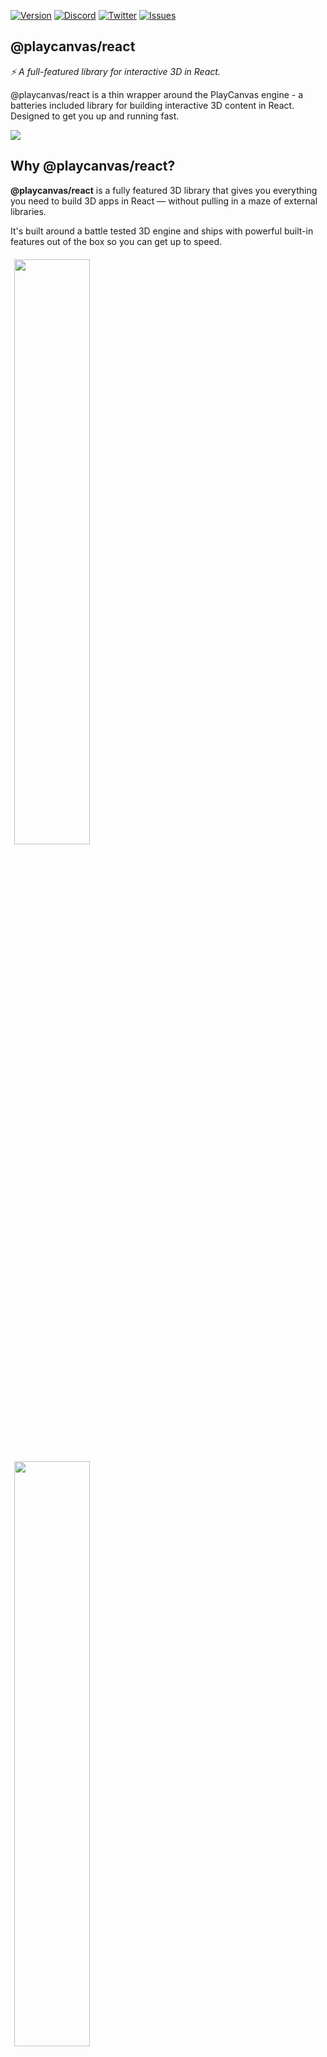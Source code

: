 [![Version](https://img.shields.io/npm/v/@playcanvas/react?style=flat&colorA=333333&colorB=444444)](https://www.npmjs.com/package/@playcanvas/react)
[![Discord](https://img.shields.io/discord/740090768164651008?style=flat&colorA=333333&colorB=444444&label=discord&logo=discord&logoColor=ffffff)](https://discord.com/channels/408617316415307776/408617316415307778)
[![Twitter](https://img.shields.io/twitter/follow/playcanvas?label=%40playcanvas&style=flat&colorA=333333&colorB=333333&logo=x&logoColor=ffffff)](https://x.com/playcanvas)
[![Issues](https://img.shields.io/github/issues/playcanvas/react?style=flat&colorA=333333&colorB=444444)](https://github.com/playcanvas/react)

## @playcanvas/react
_⚡ A full-featured library for interactive 3D in React._

@playcanvas/react is a thin wrapper around the PlayCanvas engine - a batteries included library for building interactive 3D content in React. Designed to get you up and running fast.

<img src="https://github.com/user-attachments/assets/4e652314-8540-41ba-ba90-7ffba9f1731d" />

## Why @playcanvas/react?

**@playcanvas/react** is a fully featured 3D library that gives you everything you need to build 3D apps in React — without pulling in a maze of external libraries.

It's built around a battle tested 3D engine and ships with powerful built-in features out of the box so you can get up to speed.

<p>  
  <a href="https://playcanvas-react.vercel.app/examples/motion">
    <img src="https://github.com/user-attachments/assets/f7be5ba5-69ae-454e-b730-f37a4b4f37ef" width="49%" style="margin: 6px;" />
  </a>
  <a href="https://playcanvas-react.vercel.app/examples/model-viewer">
    <img src="https://github.com/user-attachments/assets/fc90d53e-0d7f-485a-9d14-855d1662bc89" width="49%" style="margin: 6px;" />
  </a>
  <a href="https://playcanvas-react.vercel.app/examples/physics">
    <img src="https://github.com/user-attachments/assets/084fc21a-8efa-4967-9e50-e9520a627e8c" width="49%" style="margin: 6px;" />
  </a>
  <a href="https://stackblitz.com/edit/pc-react-tick-tock?file=src%2FScene.tsx">
    <img src="https://github.com/user-attachments/assets/66eab2db-197f-4f66-b159-cf62eba8a928" width="49%" style="margin: 6px;" />
  </a>
</p>

### Features

- 🎭 Simple Scene API
- ⏳ Suspenseful Asset loading
- ️👆 Pointer Events
- 🛠️ Physics out of the box
- ⚡ Script component
- 🏗️ Entity Component System

## Getting Started

⚡ Start building in minutes with our [playcanvas-react.app/new](https://playcanvas-react.vercel.app/new) template.

Install with your favorite package manager...

```bash
npm install @playcanvas/react playcanvas
```

You can also clone the following starter template.

```bash copy
git clone https://github.com/marklundin/playcanvas-react-template.git
```

### Show me the code

Here's how you render a sphere. 

```jsx
import { Application, Entity } from '@playcanvas/react';
import { Camera, Render } from '@playcanvas/react/components';
import { OrbitControls } from '@playcanvas/react/scripts';

export function AssetViewer() {
  return (
    <Application>
      <Entity position={[0, 2, 0]}>
        <Camera />
        <OrbitControls />
      </Entity>
      <Render type="sphere"/>
    </Application>
  );
};
```

Et voilà! ✨

## Ready to build something?

Now you've got the tools you're ready to start building. Start with the [Getting Started](https://playcanvas-react.vercel.app/docs/guide/getting-started) for a step-by-step intro, or jump straight into the [Playground](https://playcanvas-react.vercel.app/examples/) to explore real examples in action.

- [Hello World](http://playcanvas-react.vercel.app/examples/hello-world)
- [Loading a 3d model](http://playcanvas-react.vercel.app/examples/load-a-3D-model)
- [Interaction](http://playcanvas-react.vercel.app/examples/pointer-events)
- [Physics](http://playcanvas-react.vercel.app/examples/physics)
- [Splats](http://playcanvas-react.vercel.app/examples/splats)

You can also jump straight into the [docs](https://playcanvas-react.vercel.app) or [api](https://playcanvas-react.vercel.app/docs/api).

## Who’s building with @playcanvas/react?

Developers and studios are already using @playcanvas/react in production

- ⚡ Snap AI uses @playcanvas/react to build real-time 3D interfaces inside their next-gen tools.
- ✨ Your project here? [Submit a PR](https://github.com/playcanvas/react/compare) and we’ll feature it below.

## AI assisted editors

To get your IDE up to speed, you can install the latest MDC rules for cursor. Or [grab them here](https://playcanvas-react.vercel.app/rules) to add them manually.

```bash
mkdir -p .cursor/rules && curl -s https://playcanvas-react.vercel.app/rules -o .cursor/rules/playcanvas-react.mdc
```

## Contributing

If you want to build the repo from scratch, check out the following. The monorepo is split into 3 main packages:

- [@playcanvas/react](/packages/lib) - This contains the main react library
- [@playcanvas/blocks](/packages/blocks) - High level React components for common 3D use cases
- [@playcanvas/docs](/packages/docs) - The Documentation site.

If you want to run this entire project locally, including docs just `npm install` and `npm run dev` from the root of the monorepo. This will install and build all the local dependencies and run a local webserver of the docs. 

You can make changes to either the react or blocks lib and build them locally by doing `npm run build:lib` or `npm run build:blocks` respectively.

All contributions are welcome :heart:

